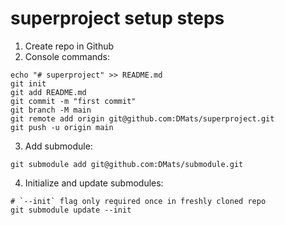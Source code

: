# superproject setup steps

1. Create repo in Github
2. Console commands:
```console
echo "# superproject" >> README.md
git init
git add README.md
git commit -m "first commit"
git branch -M main
git remote add origin git@github.com:DMats/superproject.git
git push -u origin main
```
3. Add submodule:
```console
git submodule add git@github.com:DMats/submodule.git
```
4. Initialize and update submodules:
```console
# `--init` flag only required once in freshly cloned repo
git submodule update --init
```
